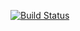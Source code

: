 
[![Build Status](https://semaphoreci.com/api/v1/go-ftl/go-ftl/branches/master/badge.svg)](https://semaphoreci.com/go-ftl/go-ftl)
